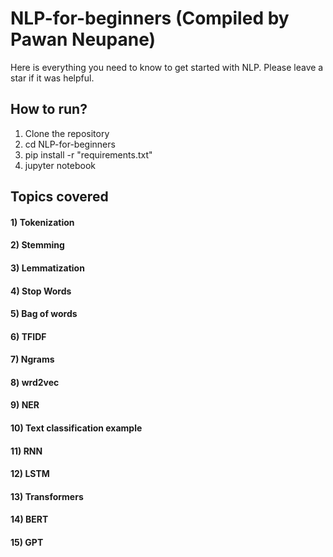 # NLP-for-beginners (Compiled by Pawan Neupane)
Here is everything you need to know to get started with NLP. Please leave a star if it was helpful. 


## How to run?
1) Clone the repository
2) cd NLP-for-beginners 
3) pip install -r "requirements.txt"
4) jupyter notebook




## Topics covered

#### 1) Tokenization 
#### 2) Stemming
#### 3) Lemmatization 
#### 4) Stop Words
#### 5) Bag of words
#### 6) TFIDF
#### 7) Ngrams
#### 8) wrd2vec
#### 9) NER
#### 10) Text classification example
#### 11) RNN
#### 12) LSTM
#### 13) Transformers
#### 14) BERT
#### 15) GPT






